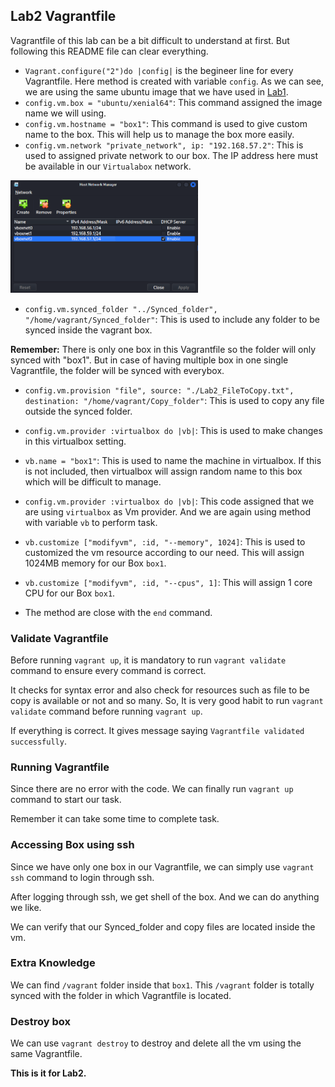 ## Lab2 Vagrantfile

Vagrantfile of this lab can be a bit difficult to understand at first. But following this README file can clear everything.



- `Vagrant.configure("2")do |config|` is the begineer line for every Vagrantfile. Here method is created with variable `config`.
As we can see, we are using the same ubuntu image that we have used in [Lab1](https://github.com/TheSpiritMan/DevOps-Project/tree/main/01%20Vagrant/Lab1).
- `config.vm.box = "ubuntu/xenial64"`: This command assigned the image name we will using.
- `config.vm.hostname = "box1"`: This command is used to give custom name to the box. This will help us to manage the box more easily.
- `config.vm.network "private_network", ip: "192.168.57.2"`: This is used to assigned private network to our box. The IP address here must be available in our `Virtualabox` network.
<img src="../Pictures/Lab2-1.png" alt= "VirtualBox Network List" style="display: inline-block; margin: 0 auto; max-width: 300px">

- `config.vm.synced_folder "../Synced_folder", "/home/vagrant/Synced_folder"`: This is used to include any folder to be synced inside the vagrant box.

<b>Remember:</b> There is only one box in this Vagrantfile so the folder will only  synced with "box1". But in case of having multiple box in one single Vagrantfile, the folder will be synced with everybox.

- `config.vm.provision "file", source: "./Lab2_FileToCopy.txt", destination: "/home/vagrant/Copy_folder"`: This is used to copy any file outside the synced folder.

- `config.vm.provider :virtualbox do |vb|`: This is used to make changes in this virtualbox setting.

- `vb.name = "box1"`: This is used to name the machine in virtualbox. If this is not included, then virtualbox will assign random name to this box which will be difficult to manage.

- `config.vm.provider :virtualbox do |vb|`: This code assigned that we are using `virtualbox` as Vm provider. And we are again using method with variable `vb` to perform task.

- `vb.customize ["modifyvm", :id, "--memory", 1024]`: This is used to customized the vm resource according to our need. This will assign 1024MB memory for our Box  `box1`.    

- `vb.customize ["modifyvm", :id, "--cpus", 1]`: This will assign 1 core CPU  for our Box  `box1`.
- The method are close with the `end` command.


### Validate Vagrantfile 
Before running `vagrant up`, it is mandatory to run `vagrant validate` command to ensure every command is correct.

It checks for syntax error and also check for resources such as file to be copy is available or not and so many.
So, It is very good habit to run `vagrant validate` command before running `vagrant up`.

If everything is correct. It gives message saying `Vagrantfile validated successfully`.

### Running Vagrantfile 
Since there are no error with the code. We can finally run `vagrant up` command to start our task.

Remember it can take some time to complete task.

### Accessing Box using ssh
Since we have only one box in our Vagrantfile, we can simply use `vagrant ssh` command to login through ssh.

After logging through ssh, we get shell of the box. And we can do anything we like.

We can verify that our Synced_folder and copy files are located inside the vm.

### Extra Knowledge
We can find `/vagrant` folder inside that `box1`. This `/vagrant` folder is totally synced with the folder in which Vagrantfile is located.

### Destroy box
We can use `vagrant destroy` to destroy and delete all the vm using the same Vagrantfile.


<b>This is it for Lab2.</b>
